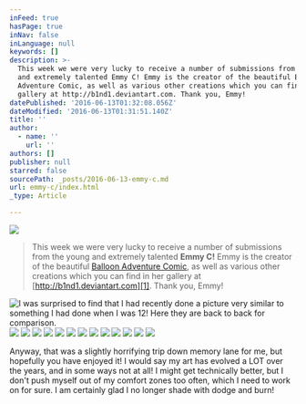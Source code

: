 ```yaml
---
inFeed: true
hasPage: true
inNav: false
inLanguage: null
keywords: []
description: >-
  This week we were very lucky to receive a number of submissions from the young
  and extremely talented Emmy C! Emmy is the creator of the beautiful Balloon
  Adventure Comic, as well as various other creations which you can find in her
  gallery at http://b1nd1.deviantart.com. Thank you, Emmy!
datePublished: '2016-06-13T01:32:08.056Z'
dateModified: '2016-06-13T01:31:51.140Z'
title: ''
author:
  - name: ''
    url: ''
authors: []
publisher: null
starred: false
sourcePath: _posts/2016-06-13-emmy-c.md
url: emmy-c/index.html
_type: Article

---
```

![](https://the-grid-user-content.s3-us-west-2.amazonaws.com/4558cc47-6249-46f7-a976-e4c2dbe7a9c1.png)

> This week we were very lucky to receive a number of submissions from the young and extremely talented **Emmy C!** Emmy is the creator of the beautiful [Balloon Adventure Comic][0], as well as various other creations which you can find in her gallery at [http://b1nd1.deviantart.com][1]. Thank you, Emmy!

![I was surprised to find that I had recently done a picture very similar to something I had done when I was 12! Here they are back to back for comparison.](https://the-grid-user-content.s3-us-west-2.amazonaws.com/5513f4a5-b007-4dd8-8a43-368461ecac9c.jpg)
![](https://the-grid-user-content.s3-us-west-2.amazonaws.com/9b46828e-2914-4899-9d0d-93e0833a8b8a.jpg)
![](https://the-grid-user-content.s3-us-west-2.amazonaws.com/90d7d375-730e-4cbf-af6c-c44167b11282.jpg)
![](https://s3-us-west-2.amazonaws.com/the-grid-img/p/d3ffe69ee420eb615f91502fec476e0c705b56e3.jpg)
![](https://the-grid-user-content.s3-us-west-2.amazonaws.com/15f58a8d-b218-451a-9415-b79ddbc62bda.jpg)
![](https://the-grid-user-content.s3-us-west-2.amazonaws.com/13e2342b-9956-48a9-8b3d-88db777a86b0.jpg)
![](https://the-grid-user-content.s3-us-west-2.amazonaws.com/64da68a2-a739-4467-8fb9-611563945c16.jpg)
![](https://the-grid-user-content.s3-us-west-2.amazonaws.com/9391fe38-773f-4a0a-b1d3-76f1d818d816.jpg)
![](https://the-grid-user-content.s3-us-west-2.amazonaws.com/9cc58984-8c3f-429e-a9dc-f2cabd3e25b4.jpg)
![](https://the-grid-user-content.s3-us-west-2.amazonaws.com/6a66f87a-3f42-4e17-bacd-aade594980f7.jpg)
![](https://the-grid-user-content.s3-us-west-2.amazonaws.com/6b64a86d-7df8-4466-868b-c064393bbdd2.jpg)
![](https://the-grid-user-content.s3-us-west-2.amazonaws.com/e2447d4d-1b9f-4bfd-8860-9aa32122e047.jpg)
![](https://the-grid-user-content.s3-us-west-2.amazonaws.com/f7c0f668-7293-48d9-a6fa-df9df70e51d2.png)
![](https://the-grid-user-content.s3-us-west-2.amazonaws.com/6d8eec79-f42e-43f9-87dc-3e1133d38002.jpg)

Anyway, that was a slightly horrifying trip down memory lane for me, but hopefully you have enjoyed it! I would say my art has evolved a LOT over the years, and in some ways not at all! I might get technically better, but I don't push myself out of my comfort zones too often, which I need to work on for sure. I am certainly glad I no longer shade with dodge and burn!

[0]: http://b1nd1.deviantart.com/art/The-Balloon-Adventure-BOOK-92676755
[1]: http://b1nd1.deviantart.com/